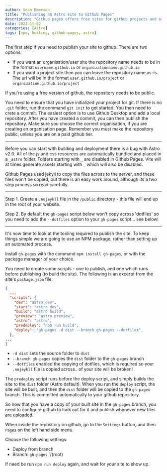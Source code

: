```yaml
---
author: Sean Emerson
title: "Publishing an Astro site to Github Pages"
description: "Github pages offers free sites for github projects and organisations/users. This post shows you how to easily publish an Astro site to Github pages quickly."
date: 2022-11-02
categories: [Astro]
tags: [npm, hosting, github-pages, astro]
---
```


The first step if you need to publish your site to github. There are two options:

- If you want an organisation/user site the repository name needs to be in the format `username.github.io` or `organizationname.github.io`
- If you want a project site then you can leave the repository name as-is. The url will be in the format `user.github.io/project` or `organization.github.io/project`

If you're using a free version of github, the repository needs to be public.

You need to ensure that you have initialized your project for git. If there is no `.git` folder, run the command `git init` to get started. You then need to crete a commit. The easiest option is to use Github Desktop and add a local repository. After you have created a commit, you can then publish the repository. Make sure you choose the correct organisation, if you are creating an organisation page. Remember you must make the repository public, unless you are on a paid github tier.

---

Before you can start with building and deployment there is a bug with Astro v2.0. All of the js and css resources are automatically bundled and placed in a `_astro` folder. Folders starting with `_` are disabled in Github Pages. Vite will at times generate assets starting with `_` which will also be disabled. 

Github Pages used jekyll to copy the files across to the server, and these files won't be copied, but there is an easy work around, although its a two step process so read carefully.

---

Step 1. Create a `.nojeykll` file in the `/public` directory - this file will end up in the root of your website.

Step 2. By default the `gh-pages` script below won't copy across 'dotfiles' so you need to add the `--dotfiles` option to your `gh-pages` script... see below!

---

It's now time to look at the tooling required to publish the site. To keep things simple we are going to use an NPM package, rather than setting up an automated process.

Install `gh-pages` with the command `npm install gh-pages`, or with the package manager of your choice.

You need to create some scripts - one to publish, and one which runs before publishing (to build the site). The following is an excerpt from the site's `package.json` file:

```json
{ 
  ...
  "scripts": {
    "dev": "astro dev",
    "start": "astro dev",
    "build": "astro build",
    "preview": "astro preview",
    "astro": "astro",
    "predeploy": "npm run build",
    "deploy": "gh-pages -d dist --branch gh-pages --dotfiles",
  },
...
}
```

- `-d dist` sets the source folder to `dist`
- `--branch gh-pages` copies the `dist` folder to the `gh-pages` branch
- `--dotfiles` enabled the copying of dotfiles, which is required so your `.nojeykll` file is copied across.. of your site will be broken!

The `predeploy` script runs before the deploy script, and simply builds the site to the `dist` folder (Astro default). When you run the `deploy` script, the site will be built, and then the `dist` folder will be copied to the `gh-pages` branch. This is committed automatically to your github repository.

So now that you have a copy of your built site in the `gh-pages` branch, you need to configure github to look out for it and publish whenever new files are uploaded.

When inside the repository on github, go to the `Settings` button, and then `Pages` on the left hand side menu.

Choose the following settings:

- Deploy from branch
- Branch: `gh-pages` `/(root)

If need be run `npm run deploy` again, and wait for your site to show up.
